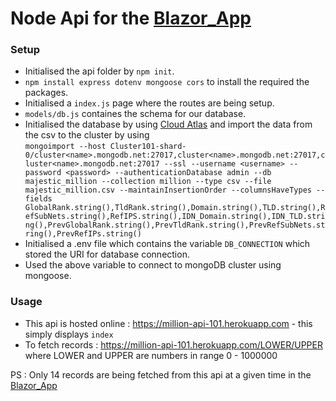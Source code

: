 # Node Api for the [Blazor_App](https://blazorapp231.z30.web.core.windows.net/fetchdata)

### Setup
* Initialised the api folder by ```npm init```.
* ```npm install express dotenv mongoose cors``` to install the required the packages.
* Initialised a ```index.js``` page where the routes are being setup.
* ```models/db.js``` containes the schema for our database.
* Initialised the database by using [Cloud Atlas](https://www.mongodb.com/cloud/atlas) and import the data from the csv to the cluster by using  
```mongoimport --host Cluster101-shard-0/cluster<name>.mongodb.net:27017,cluster<name>.mongodb.net:27017,cluster<name>.mongodb.net:27017 --ssl --username <username> --password <password> --authenticationDatabase admin --db majestic_million --collection million --type csv --file majestic_million.csv --maintainInsertionOrder --columnsHaveTypes --fields GlobalRank.string(),TldRank.string(),Domain.string(),TLD.string(),RefSubNets.string(),RefIPS.string(),IDN_Domain.string(),IDN_TLD.string(),PrevGlobalRank.string(),PrevTldRank.string(),PrevRefSubNets.string(),PrevRefIPs.string()```
* Initialised a .env file which contains the variable ```DB_CONNECTION``` which stored the URI for database connection.
* Used the above variable to connect to mongoDB cluster using mongoose.


### Usage
* This api is hosted online : https://million-api-101.herokuapp.com - this simply displays ```index```
* To fetch records : https://million-api-101.herokuapp.com/LOWER/UPPER where LOWER and UPPER are numbers in range 0 - 1000000

PS : Only 14 records are being fetched from this api at a given time in the [Blazor_App](https://blazorapp231.z30.web.core.windows.net/fetchdata)
